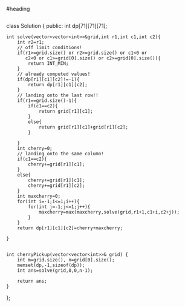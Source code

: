 #heading
```
```
class Solution {
public:
    int dp[71][71][71];

    int solve(vector<vector<int>>&grid,int r1,int c1,int c2){
        int r2=r1;
        // off limit conditions!
        if(r1>=grid.size() or r2>=grid.size() or c1<0 or 
           c2<0 or c1>=grid[0].size() or c2>=grid[0].size()){
            return INT_MIN;
        }
        // already computed values!
        if(dp[r1][c1][c2]!=-1){
            return dp[r1][c1][c2];
        }
        // landing onto the last row!!
        if(r1==grid.size()-1){
            if(c1==c2){
                return grid[r1][c1];
            }
            else{
                return grid[r1][c1]+grid[r1][c2];
            }

        }
        int cherry=0;
        // landing onto the same column!
        if(c1==c2){
            cherry+=grid[r1][c1];
        }
        else{
            cherry+=grid[r1][c1];
            cherry+=grid[r1][c2];
        }
        int maxcherry=0;
        for(int i=-1;i<=1;i++){
            for(int j=-1;j<=1;j++){
                maxcherry=max(maxcherry,solve(grid,r1+1,c1+i,c2+j));
            }
        }
        return dp[r1][c1][c2]=cherry+maxcherry;

    }
    
    
    int cherryPickup(vector<vector<int>>& grid) {
        int m=grid.size(), n=grid[0].size();
        memset(dp,-1,sizeof(dp));
        int ans=solve(grid,0,0,n-1);

        return ans;
    }
};
